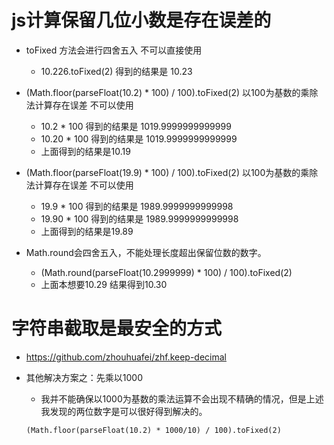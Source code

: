 # js计算保留几位小数是存在误差的
* toFixed 方法会进行四舍五入 不可以直接使用
    - 10.226.toFixed(2)  得到的结果是 10.23
* (Math.floor(parseFloat(10.2) * 100) / 100).toFixed(2) 以100为基数的乘除法计算存在误差 不可以使用
    - 10.2 * 100 得到的结果是 1019.9999999999999
    - 10.20 * 100 得到的结果是 1019.9999999999999
    - 上面得到的结果是10.19
* (Math.floor(parseFloat(19.9) * 100) / 100).toFixed(2) 以100为基数的乘除法计算存在误差 不可以使用
    - 19.9 * 100 得到的结果是 1989.9999999999998
    - 19.90 * 100 得到的结果是 1989.9999999999998
    - 上面得到的结果是19.89

* Math.round会四舍五入，不能处理长度超出保留位数的数字。
    - (Math.round(parseFloat(10.2999999) * 100) / 100).toFixed(2)
    - 上面本想要10.29  结果得到10.30

# 字符串截取是最安全的方式
* https://github.com/zhouhuafei/zhf.keep-decimal

* 其他解决方案之：先乘以1000
    - 我并不能确保以1000为基数的乘法运算不会出现不精确的情况，但是上述我发现的两位数字是可以很好得到解决的。
    ```
    (Math.floor(parseFloat(10.2) * 1000/10) / 100).toFixed(2)
    ```
